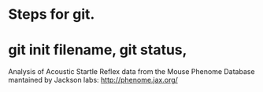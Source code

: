 # Steps for git. 
# git init filename, git status, 

Analysis of Acoustic Startle Reflex data from the Mouse Phenome Database  mantained by Jackson labs:
http://phenome.jax.org/



